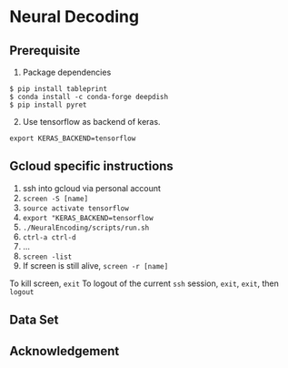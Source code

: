 # Neural Decoding

## Prerequisite

1. Package dependencies
```
$ pip install tableprint
$ conda install -c conda-forge deepdish
$ pip install pyret
```

2. Use tensorflow as backend of keras.
```
export KERAS_BACKEND=tensorflow
```

## Gcloud specific instructions

1. ssh into gcloud via personal account
5. `screen -S [name]`
6. `source activate tensorflow`
7. `export "KERAS_BACKEND=tensorflow`
8. `./NeuralEncoding/scripts/run.sh`
9. `ctrl-a ctrl-d`
10. ...
11. `screen -list`
12. If screen is still alive, `screen -r [name]`

To kill screen, `exit`
To logout of the current `ssh` session, `exit`, `exit`, then `logout`

## Data Set

## Acknowledgement
